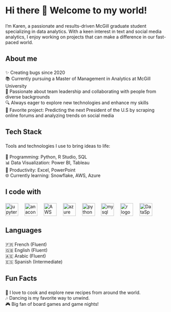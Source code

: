 <h1 align="left">Hi there 👋 Welcome to my world! </h1>

###

<p align="left"> I’m Karen, a passionate and results-driven McGill graduate student specializing in data analytics. With a keen interest in text and social media analytics, I enjoy working on projects that can make a difference in our fast-paced world.</p>

###

<h2 align="left">About me</h2>

###

<p align="left">✨ Creating bugs since 2020<br>📚 Currently pursuing a Master of Management in Analytics at McGill University<br>🔬 Passionate about team leadership and collaborating with people from diverse backgrounds<br>🔍 Always eager to explore new technologies and enhance my skills<br>🎯 Favorite project: Predicting the next President of the U.S by scraping online forums and analyzing trends on social media</p>

###

<h2 align="left">Tech Stack</h2>

###

<p align="left">Tools and technologies I use to bring ideas to life:<br><br>🔄 Programming: Python, R Studio, SQL<br>📊 Data Visualization: Power BI, Tableau<br>📝 Productivity: Excel, PowerPoint<br>🌐 Currently learning: Snowflake, AWS, Azure</p>

###

<h2 align="left">I code with</h2>

###

<div align="left">
  <img src="https://cdn.jsdelivr.net/gh/devicons/devicon/icons/jupyter/jupyter-original.svg" height="40" alt="jupyter logo" />
  <img width="12" />
  <img src="https://cdn.jsdelivr.net/gh/devicons/devicon/icons/anaconda/anaconda-original.svg" height="40" alt="anaconda logo"  />
  <img width="12" />
  <img src="https://commons.wikimedia.org/wiki/Special:Redirect/file/Amazon_Web_Services_Logo.svg" height="40" alt="AWS logo" />
  <img width="12" />
  <img src="https://cdn.jsdelivr.net/gh/devicons/devicon/icons/azure/azure-original.svg" height="40" alt="azure logo"  />
  <img width="12" />
  <img src="https://cdn.jsdelivr.net/gh/devicons/devicon/icons/python/python-original.svg" height="40" alt="python logo"  />
  <img width="12" />
  <img src="https://cdn.jsdelivr.net/gh/devicons/devicon/icons/mysql/mysql-original.svg" height="40" alt="mysql logo"  />
  <img width="12" />
  <img src="https://cdn.jsdelivr.net/gh/devicons/devicon/icons/r/r-original.svg" height="40" alt="r logo"  />
  <img width="12" />
  <img src="https://cdn.jsdelivr.net/gh/devicons/devicon/icons/dataspell/dataspell-original.svg" height="40" alt="DataSpell logo" />
</div>

###

<h2 align="left">Languages</h2>

###

<p align="left">🇫🇷 French (Fluent)<br>🇬🇧 English (Fluent)<br>🇦🇪 Arabic (Fluent)<br>🇪🇸 Spanish (Intermediate)</p>

###

<h2 align="left">Fun Facts</h2>

###

<p align="left">🍜 I love to cook and explore new recipes from around the world.<br>🎶 Dancing is my favorite way to unwind.<br>🎮 Big fan of board games and game nights!</p>

###

